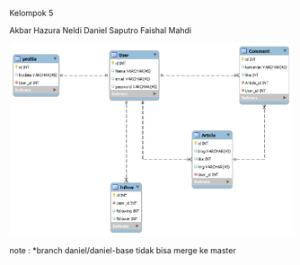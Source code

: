 Kelompok 5

Akbar Hazura Neldi
Daniel Saputro
Faishal Mahdi

<p align="center">
<img src="public\ERD SOSMED.png" alt="Build Status">
</p>

note :
*branch daniel/daniel-base tidak bisa merge ke master
